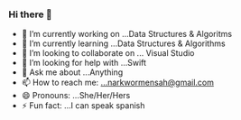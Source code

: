 ### Hi there 👋


- 🔭 I’m currently working on ...Data Structures & Algoritms
- 🌱 I’m currently learning ...Data Structures & Algorithms
- 👯 I’m looking to collaborate on ... Visual Studio
- 🤔 I’m looking for help with ...Swift
- 💬 Ask me about ...Anything
- 📫 How to reach me: ...narkwormensah@gmail.com
- 😄 Pronouns: ...She/Her/Hers
- ⚡ Fun fact: ...I can speak spanish

